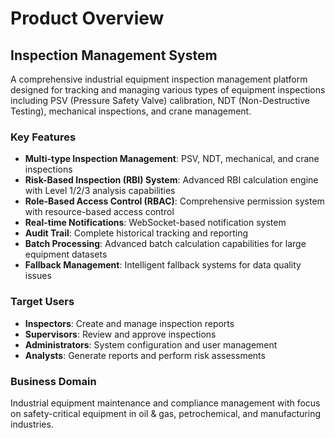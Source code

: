# Product Overview

## Inspection Management System

A comprehensive industrial equipment inspection management platform designed for tracking and managing various types of equipment inspections including PSV (Pressure Safety Valve) calibration, NDT (Non-Destructive Testing), mechanical inspections, and crane management.

### Key Features

- **Multi-type Inspection Management**: PSV, NDT, mechanical, and crane inspections
- **Risk-Based Inspection (RBI) System**: Advanced RBI calculation engine with Level 1/2/3 analysis capabilities
- **Role-Based Access Control (RBAC)**: Comprehensive permission system with resource-based access control
- **Real-time Notifications**: WebSocket-based notification system
- **Audit Trail**: Complete historical tracking and reporting
- **Batch Processing**: Advanced batch calculation capabilities for large equipment datasets
- **Fallback Management**: Intelligent fallback systems for data quality issues

### Target Users

- **Inspectors**: Create and manage inspection reports
- **Supervisors**: Review and approve inspections
- **Administrators**: System configuration and user management
- **Analysts**: Generate reports and perform risk assessments

### Business Domain

Industrial equipment maintenance and compliance management with focus on safety-critical equipment in oil & gas, petrochemical, and manufacturing industries.